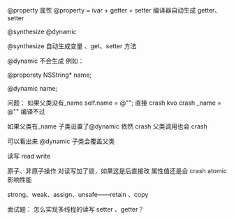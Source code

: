 @property 属性
@property = ivar + getter + setter
编译器自动生成 getter、setter

@synthesize @dynamic

@synthesize
自动生成变量 、get、setter 方法

@dynamic 不会生成
例如：

@proporety NSString\* name;

@dynamic name;

问题：
如果父类没有\_name
self.name = @""; 直接 crash
kvo crash
\_name = @"" 编译不过

如果父类有\_name
子类设置了@dynamic 依然 crash
父类调用也会 crash

可以看出来 @dynamic 子类会覆盖父类

读写
read
write

原子、非原子操作
对读写加了锁，如果这是后直接改 属性值还是会 crash
atomic 影响性能

strong、weak、assign、unsafe——retain 、copy

面试题：
怎么实现多线程的读写 setter 、getter？
